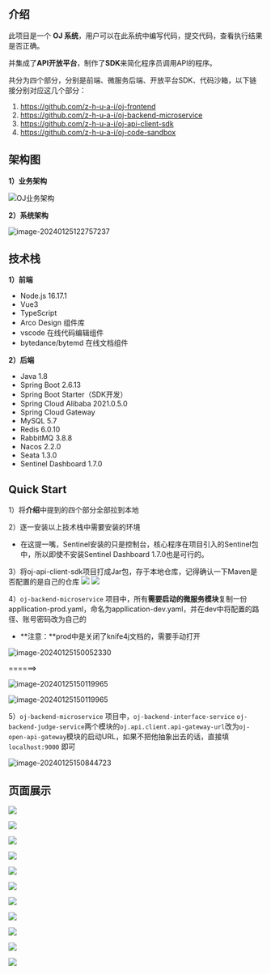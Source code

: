 ## 介绍

此项目是一个 **OJ 系统**，用户可以在此系统中编写代码，提交代码，查看执行结果是否正确。

并集成了**API开放平台**，制作了**SDK**来简化程序员调用API的程序。

共分为四个部分，分别是前端、微服务后端、开放平台SDK、代码沙箱，以下链接分别对应这几个部分：

1. https://github.com/z-h-u-a-i/oj-frontend
2. https://github.com/z-h-u-a-i/oj-backend-microservice
3. https://github.com/z-h-u-a-i/oj-api-client-sdk
4. https://github.com/z-h-u-a-i/oj-code-sandbox



## 架构图

**1）业务架构**

![OJ业务架构](img/OJ业务架构.png) 

**2）系统架构**

![image-20240125122757237](img/image-20240125122757237.png)                   



## 技术栈

**1）前端** 

- Node.js  16.17.1
- Vue3
- TypeScript
- Arco Design 组件库
- vscode 在线代码编辑组件
- bytedance/bytemd 在线文档组件

**2）后端** 

- Java 1.8
- Spring Boot 2.6.13
- Spring Boot Starter（SDK开发）
- Spring Cloud Alibaba 2021.0.5.0
- Spring Cloud Gateway
- MySQL 5.7
- Redis 6.0.10
- RabbitMQ 3.8.8
- Nacos 2.2.0
- Seata 1.3.0
- Sentinel Dashboard 1.7.0



## Quick Start

1）将**介绍**中提到的四个部分全部拉到本地

2）逐一安装以上技术栈中需要安装的环境

- 在这提一嘴，Sentinel安装的只是控制台，核心程序在项目引入的Sentinel包中，所以即使不安装Sentinel Dashboard 1.7.0也是可行的。

3）将oj-api-client-sdk项目打成Jar包，存于本地仓库，记得确认一下Maven是否配置的是自己的仓库
![](img/image-20240125150538841.png)
![](img/image-20240125151359548.png)

4）`oj-backend-microservice` 项目中，所有**需要启动的微服务模块**复制一份appllication-prod.yaml，命名为appllication-dev.yaml，并在dev中将配置的路径、账号密码改为自己的

- **注意：**prod中是关闭了knife4j文档的，需要手动打开

![image-20240125150052330](img/image-20240125150052330.png) 

======>

![image-20240125150119965](img/image-20240125150119965.png) 

![image-20240125150119965](img/image-20240125150442627.png)

5）`oj-backend-microservice` 项目中，`oj-backend-interface-service` `oj-backend-judge-service`两个模块的`oj.api.client.api-gateway-url`改为`oj-open-api-gateway`模块的启动URL，如果不把他抽象出去的话，直接填`localhost:9000` 即可

![image-20240125150844723](img/image-20240125150844723.png) 



## 页面展示

![](img/image-20240124211823395.png)

![](img/image-20240124211847773.png)

![](img/image-20240124211857092.png)

![](img/image-20240124211922758.png)

![](img/image-20240124211937728.png)

![](img/image-20240124211949121.png)

![](img/image-20240124211957753.png)

![](img/image-20240124212021239.png)

![](img/image-20240124212029770.png)

![](img/image-20240124212046126.png)

![](img/image-20240124212057854.png)
